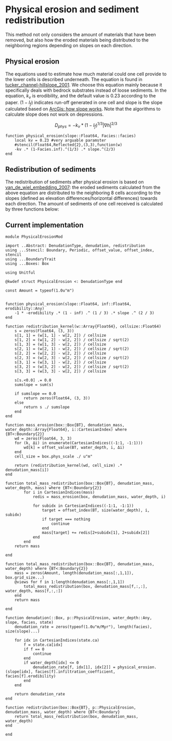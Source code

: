 # Physical erosion and sediment redistribution

This method not only considers the amount of materials that have been removed, but also how the eroded materials being distributed to the neighboring regions depending on slopes on each direction.

## Physical erosion

The equations used to estimate how much material could one cell provide to the lower cells is described underneath. The equation is found in [tucker_channel-hillslope_2001](@cite). We choose this equation mainly because it specifically deals with bedrock substrates instead of loose sediments. In the equation, $k_v$ is erodibility, and the default value is 0.23 according to the paper. $(1 - I_f)$ indicates run-off generated in one cell and slope is the slope calculated based on [ArcGis: how slope works](https://pro.arcgis.com/en/pro-app/latest/tool-reference/spatial-analyst/how-slope-works.htm). Note that the algorithms to calculate slope does not work on depressions.

$$D_{phys} = -k_v * (1 - I_f)^{1/3} |\nabla h|^{2/3}$$

``` {.julia #physical-erosion}
function physical_erosion(slope::Float64, Facies::facies)
    local kv = 0.23 #very arguable paramster
    #stencil(Float64,Reflected{2},(3,3),function(w)
    -kv .* (1-Facies.inf).^(1/3) .* slope.^(2/3)
end
```

## Redistribution of sediments

The redistribution of sediments after physical erosion is based on [van_de_wiel_embedding_2007](@cite): the eroded sediments calculated from the above equation are distributed to the neighboring 8 cells according to the slopes (defined as elevation differences/horizontal differences) towards each direction. The amount of sediments of one cell received is calculated by three functions below:

## Current implementation

``` {.julia file=src/Denudation/PhysicalErosionMod.jl}
module PhysicalErosionMod

import ..Abstract: DenudationType, denudation, redistribution
using ...Stencil: Boundary, Periodic, offset_value, offset_index, stencil
using ...BoundaryTrait
using ...Boxes: Box

using Unitful

@kwdef struct PhysicalErosion <: DenudationType end

const Amount = typeof(1.0u"m")


function physical_erosion(slope::Float64, inf::Float64, erodibility::Any)
    -1 * -erodibility .* (1 - inf) .^ (1 / 3) .* slope .^ (2 / 3)
end

function redistribution_kernel(w::Array{Float64}, cellsize::Float64)
    s = zeros(Float64, (3, 3))
    s[1, 1] = (w[1, 1] - w[2, 2]) / cellsize
    s[1, 2] = (w[1, 2] - w[2, 2]) / cellsize / sqrt(2)
    s[1, 3] = (w[1, 3] - w[2, 2]) / cellsize
    s[2, 1] = (w[2, 1] - w[2, 2]) / cellsize / sqrt(2)
    s[2, 2] = (w[2, 2] - w[2, 2]) / cellsize
    s[2, 3] = (w[2, 3] - w[2, 2]) / cellsize / sqrt(2)
    s[3, 1] = (w[3, 1] - w[2, 2]) / cellsize
    s[3, 2] = (w[3, 2] - w[2, 2]) / cellsize / sqrt(2)
    s[3, 3] = (w[3, 3] - w[2, 2]) / cellsize

    s[s.<0.0] .= 0.0
    sumslope = sum(s)

    if sumslope == 0.0
        return zeros(Float64, (3, 3))
    else
        return s ./ sumslope
    end
end

function mass_erosion(box::Box{BT}, denudation_mass, water_depth::Array{Float64}, i::CartesianIndex) where {BT<:Boundary{2}}
    wd = zeros(Float64, 3, 3)
    for (k, Δi) in enumerate(CartesianIndices((-1:1, -1:1)))
        wd[k] = offset_value(BT, water_depth, i, Δi)
    end
    cell_size = box.phys_scale ./ u"m"

    return (redistribution_kernel(wd, cell_size) .* denudation_mass[i])
end

function total_mass_redistribution(box::Box{BT}, denudation_mass, water_depth, mass) where {BT<:Boundary{2}}
        for i in CartesianIndices(mass)
            redis = mass_erosion(box, denudation_mass, water_depth, i)

            for subidx in CartesianIndices((-1:1, -1:1))
                target = offset_index(BT, size(water_depth), i, subidx)
                if target === nothing
                    continue
                end
                mass[target] += redis[2+subidx[1], 2+subidx[2]]
            end
        end
    return mass

end

function total_mass_redistribution(box::Box{BT}, denudation_mass, water_depth) where {BT<:Boundary{2}}
    mass = zeros(Amount, length(denudation_mass[:,1,1]), box.grid_size...)
    @views for f in 1:length(denudation_mass[:,1,1])
        total_mass_redistribution(box, denudation_mass[f,:,:], water_depth, mass[f,:,:])
    end
    return mass

end

function denudation(::Box, p::PhysicalErosion, water_depth::Any, slope, facies, state)
    denudation_rate = zeros(typeof(1.0u"m/Myr"), length(facies), size(slope)...)

    for idx in CartesianIndices(state.ca)
        f = state.ca[idx]
        if f == 0
            continue
        end
        if water_depth[idx] <= 0
            denudation_rate[f, idx[1], idx[2]] = physical_erosion.(slope[idx], facies[f].infiltration_coefficient, facies[f].erodibility)
        end
    end

    return denudation_rate
end

function redistribution(box::Box{BT}, p::PhysicalErosion, denudation_mass, water_depth) where {BT<:Boundary}
    return total_mass_redistribution(box, denudation_mass, water_depth)
end

end
```
